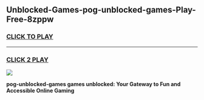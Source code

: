 
## Unblocked-Games-pog-unblocked-games-Play-Free-8zppw
<h3>
<a href="https://premium76.site?title=pog-unblocked-games&ref=10A">CLICK TO PLAY</a></h3>
<hr>

<h3>
<a href="https://premium76.site?title=pog-unblocked-games&ref=10A">CLICK 2 PLAY</a>
  
</h3>

<a href="https://premium76.site?title=pog-unblocked-games&ref=10A"><img src="https://clearcache.store/games.png"></a>


**pog-unblocked-games games unblocked: Your Gateway to Fun and Accessible Online Gaming**
